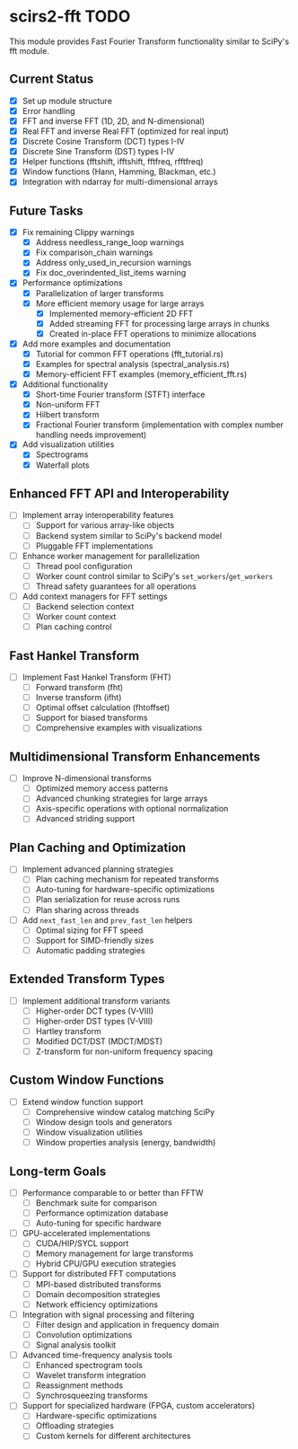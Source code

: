 # scirs2-fft TODO

This module provides Fast Fourier Transform functionality similar to SciPy's fft module.

## Current Status

- [x] Set up module structure
- [x] Error handling
- [x] FFT and inverse FFT (1D, 2D, and N-dimensional)
- [x] Real FFT and inverse Real FFT (optimized for real input)
- [x] Discrete Cosine Transform (DCT) types I-IV
- [x] Discrete Sine Transform (DST) types I-IV
- [x] Helper functions (fftshift, ifftshift, fftfreq, rfftfreq)
- [x] Window functions (Hann, Hamming, Blackman, etc.)
- [x] Integration with ndarray for multi-dimensional arrays

## Future Tasks

- [x] Fix remaining Clippy warnings
  - [x] Address needless_range_loop warnings
  - [x] Fix comparison_chain warnings
  - [x] Address only_used_in_recursion warnings
  - [x] Fix doc_overindented_list_items warning
- [x] Performance optimizations
  - [x] Parallelization of larger transforms
  - [x] More efficient memory usage for large arrays
    - [x] Implemented memory-efficient 2D FFT
    - [x] Added streaming FFT for processing large arrays in chunks
    - [x] Created in-place FFT operations to minimize allocations
- [x] Add more examples and documentation
  - [x] Tutorial for common FFT operations (fft_tutorial.rs)
  - [x] Examples for spectral analysis (spectral_analysis.rs)
  - [x] Memory-efficient FFT examples (memory_efficient_fft.rs)
- [x] Additional functionality
  - [x] Short-time Fourier transform (STFT) interface
  - [x] Non-uniform FFT
  - [x] Hilbert transform
  - [x] Fractional Fourier transform (implementation with complex number handling needs improvement)
- [x] Add visualization utilities
  - [x] Spectrograms
  - [x] Waterfall plots

## Enhanced FFT API and Interoperability

- [ ] Implement array interoperability features
  - [ ] Support for various array-like objects
  - [ ] Backend system similar to SciPy's backend model
  - [ ] Pluggable FFT implementations
- [ ] Enhance worker management for parallelization
  - [ ] Thread pool configuration
  - [ ] Worker count control similar to SciPy's `set_workers`/`get_workers`
  - [ ] Thread safety guarantees for all operations
- [ ] Add context managers for FFT settings
  - [ ] Backend selection context
  - [ ] Worker count context
  - [ ] Plan caching control

## Fast Hankel Transform

- [ ] Implement Fast Hankel Transform (FHT)
  - [ ] Forward transform (fht)
  - [ ] Inverse transform (ifht)
  - [ ] Optimal offset calculation (fhtoffset)
  - [ ] Support for biased transforms
  - [ ] Comprehensive examples with visualizations

## Multidimensional Transform Enhancements

- [ ] Improve N-dimensional transforms
  - [ ] Optimized memory access patterns
  - [ ] Advanced chunking strategies for large arrays
  - [ ] Axis-specific operations with optional normalization
  - [ ] Advanced striding support

## Plan Caching and Optimization

- [ ] Implement advanced planning strategies
  - [ ] Plan caching mechanism for repeated transforms
  - [ ] Auto-tuning for hardware-specific optimizations
  - [ ] Plan serialization for reuse across runs
  - [ ] Plan sharing across threads
- [ ] Add `next_fast_len` and `prev_fast_len` helpers
  - [ ] Optimal sizing for FFT speed
  - [ ] Support for SIMD-friendly sizes
  - [ ] Automatic padding strategies

## Extended Transform Types

- [ ] Implement additional transform variants
  - [ ] Higher-order DCT types (V-VIII)
  - [ ] Higher-order DST types (V-VIII)
  - [ ] Hartley transform
  - [ ] Modified DCT/DST (MDCT/MDST)
  - [ ] Z-transform for non-uniform frequency spacing

## Custom Window Functions

- [ ] Extend window function support
  - [ ] Comprehensive window catalog matching SciPy
  - [ ] Window design tools and generators
  - [ ] Window visualization utilities
  - [ ] Window properties analysis (energy, bandwidth)

## Long-term Goals

- [ ] Performance comparable to or better than FFTW
  - [ ] Benchmark suite for comparison
  - [ ] Performance optimization database
  - [ ] Auto-tuning for specific hardware
- [ ] GPU-accelerated implementations
  - [ ] CUDA/HIP/SYCL support
  - [ ] Memory management for large transforms
  - [ ] Hybrid CPU/GPU execution strategies
- [ ] Support for distributed FFT computations
  - [ ] MPI-based distributed transforms
  - [ ] Domain decomposition strategies
  - [ ] Network efficiency optimizations
- [ ] Integration with signal processing and filtering
  - [ ] Filter design and application in frequency domain
  - [ ] Convolution optimizations
  - [ ] Signal analysis toolkit
- [ ] Advanced time-frequency analysis tools
  - [ ] Enhanced spectrogram tools
  - [ ] Wavelet transform integration
  - [ ] Reassignment methods
  - [ ] Synchrosqueezing transforms
- [ ] Support for specialized hardware (FPGA, custom accelerators)
  - [ ] Hardware-specific optimizations
  - [ ] Offloading strategies
  - [ ] Custom kernels for different architectures